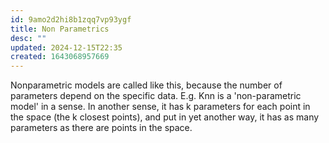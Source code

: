 ```yaml
---
id: 9amo2d2hi8b1zqq7vp93ygf
title: Non Parametrics
desc: ""
updated: 2024-12-15T22:35
created: 1643068957669
---
```


Nonparametric models are called like this, because the number of parameters depend on the specific data. E.g. Knn is a 'non-parametric model' in a sense. In another sense, it has k parameters for each point in the space (the k closest points), and put in yet another way, it has as many parameters as there are points in the space.
